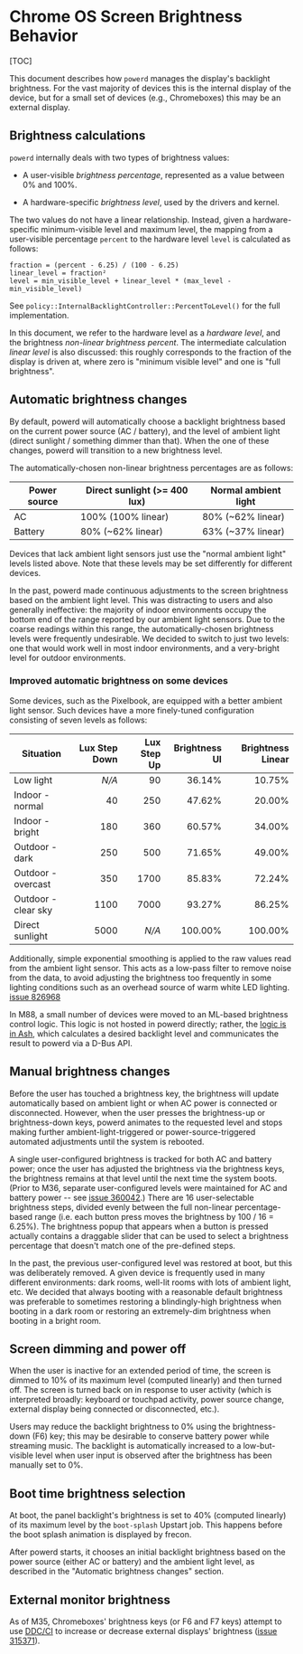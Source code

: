 # Chrome OS Screen Brightness Behavior

[TOC]

This document describes how `powerd` manages the display's backlight brightness.
For the vast majority of devices this is the internal display of the device, but
for a small set of devices (e.g., Chromeboxes) this may be an external display.

## Brightness calculations

`powerd` internally deals with two types of brightness values:

*   A user-visible *brightness percentage*, represented as a value between 0%
    and 100%.

*   A hardware-specific *brightness level*, used by the drivers and kernel.

The two values do not have a linear relationship. Instead, given a
hardware-specific minimum-visible level and maximum level, the mapping from a
user-visible percentage `percent` to the hardware level `level` is calculated as
follows:

```
fraction = (percent - 6.25) / (100 - 6.25)
linear_level = fraction²
level = min_visible_level + linear_level * (max_level - min_visible_level)
```

See `policy::InternalBacklightController::PercentToLevel()` for the full
implementation.

In this document, we refer to the hardware level as a *hardware level*,
and the brightness *non-linear brightness percent*. The intermediate
calculation *linear level* is also discussed: this roughly corresponds
to the fraction of the display is driven at, where zero is "minimum
visible level" and one is "full brightness".

## Automatic brightness changes

By default, powerd will automatically choose a backlight brightness based on the
current power source (AC / battery), and the level of ambient light (direct
sunlight / something dimmer than that). When the one of these changes, powerd
will transition to a new brightness level.

The automatically-chosen non-linear brightness percentages are as follows:

| Power source | Direct sunlight (>= 400 lux) | Normal ambient light |
|--------------|------------------------------|----------------------|
| AC           | 100% (100% linear)           | 80% (~62% linear)    |
| Battery      | 80% (~62% linear)            | 63% (~37% linear)    |

Devices that lack ambient light sensors just use the "normal ambient light"
levels listed above. Note that these levels may be set differently for different
devices.

In the past, powerd made continuous adjustments to the screen brightness based
on the ambient light level. This was distracting to users and also generally
ineffective: the majority of indoor environments occupy the bottom end of the
range reported by our ambient light sensors. Due to the coarse readings within
this range, the automatically-chosen brightness levels were frequently
undesirable. We decided to switch to just two levels: one that would work well
in most indoor environments, and a very-bright level for outdoor environments.

### Improved automatic brightness on some devices

Some devices, such as the Pixelbook, are equipped with a better ambient light
sensor. Such devices have a more finely-tuned configuration consisting of
seven levels as follows:

|Situation          |Lux Step Down|Lux Step Up|Brightness UI|Brightness Linear|
|-------------------|------------:|----------:|------------:|----------------:|
|Low light          |   *N/A*     |      90   |   36.14%    |      10.75%     |
|Indoor - normal    |      40     |     250   |   47.62%    |      20.00%     |
|Indoor - bright    |     180     |     360   |   60.57%    |      34.00%     |
|Outdoor - dark     |     250     |     500   |   71.65%    |      49.00%     |
|Outdoor - overcast |     350     |    1700   |   85.83%    |      72.24%     |
|Outdoor - clear sky|    1100     |    7000   |   93.27%    |      86.25%     |
|Direct sunlight    |    5000     |   *N/A*   |  100.00%    |     100.00%     |

Additionally, simple exponential smoothing is applied to the raw values read
from the ambient light sensor. This acts as a low-pass filter to remove noise
from the data, to avoid adjusting the brightness too frequently in some
lighting conditions such as an overhead source of warm white LED lighting.
[issue 826968]

In M88, a small number of devices were moved to an ML-based brightness control
logic. This logic is not hosted in powerd directly; rather, the [logic is in
Ash][ml-backlight], which calculates a desired backlight level and
communicates the result to powerd via a D-Bus API.

## Manual brightness changes

Before the user has touched a brightness key, the brightness will update
automatically based on ambient light or when AC power is connected or
disconnected. However, when the user presses the brightness-up or
brightness-down keys, powerd animates to the requested level and stops making
further ambient-light-triggered or power-source-triggered automated adjustments
until the system is rebooted.

A single user-configured brightness is tracked for both AC and battery power;
once the user has adjusted the brightness via the brightness keys, the
brightness remains at that level until the next time the system boots. (Prior to
M36, separate user-configured levels were maintained for AC and battery power --
see [issue 360042].) There are 16 user-selectable
brightness steps, divided evenly between the full non-linear percentage-based
range (i.e. each button press moves the brightness by 100 / 16 = 6.25%). The
brightness popup that appears when a button is pressed actually contains a
draggable slider that can be used to select a brightness percentage that doesn't
match one of the pre-defined steps.

In the past, the previous user-configured level was restored at boot, but this
was deliberately removed. A given device is frequently used in many different
environments: dark rooms, well-lit rooms with lots of ambient light, etc. We
decided that always booting with a reasonable default brightness was preferable
to sometimes restoring a blindingly-high brightness when booting in a dark room
or restoring an extremely-dim brightness when booting in a bright room.

## Screen dimming and power off

When the user is inactive for an extended period of time, the screen is dimmed
to 10% of its maximum level (computed linearly) and then turned off. The screen
is turned back on in response to user activity (which is interpreted broadly:
keyboard or touchpad activity, power source change, external display being
connected or disconnected, etc.).

Users may reduce the backlight brightness to 0% using the brightness-down (F6)
key; this may be desirable to conserve battery power while streaming music. The
backlight is automatically increased to a low-but-visible level when user input
is observed after the brightness has been manually set to 0%.

## Boot time brightness selection

At boot, the panel backlight's brightness is set to 40% (computed linearly) of
its maximum level by the `boot-splash` Upstart job. This happens before the boot
splash animation is displayed by frecon.

After powerd starts, it chooses an initial backlight brightness based on the
power source (either AC or battery) and the ambient light level, as described in
the "Automatic brightness changes" section.

## External monitor brightness

As of M35, Chromeboxes' brightness keys (or F6 and F7 keys) attempt to use
[DDC/CI] to increase or decrease external displays' brightness ([issue 315371]).

[issue 360042]: https://crbug.com/360042
[DDC/CI]: https://en.wikipedia.org/wiki/Display_Data_Channel#DDC.2FCI
[issue 315371]: https://crbug.com/315371
[issue 826968]: https://crbug.com/826968
[ml-backlight]: https://source.chromium.org/chromium/chromium/src/+/main:chrome/browser/ash/power/auto_screen_brightness/;drc=332308c0de709e7872c1ad93589bcfc40d555f9e
